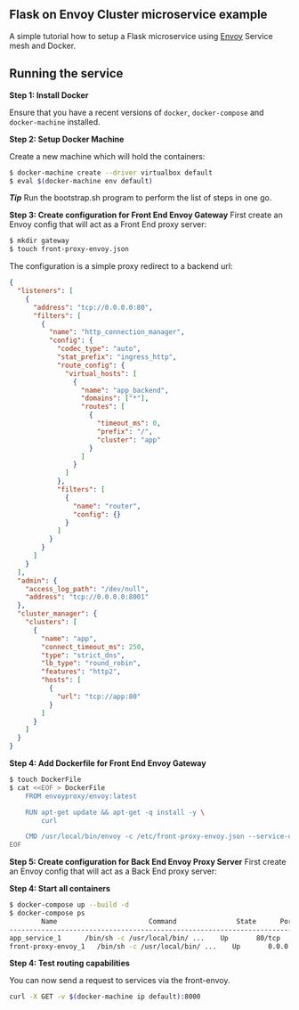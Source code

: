 Flask on Envoy Cluster microservice example
---
A simple tutorial how to setup a Flask microservice using [Envoy](https://www.envoyproxy.io/) Service mesh and Docker.

## Running the service
**Step 1: Install Docker**

Ensure that you have a recent versions of 
`docker`, `docker-compose` and `docker-machine` 
installed.

**Step 2: Setup Docker Machine**

Create a new machine which will hold the containers:

```bash
$ docker-machine create --driver virtualbox default
$ eval $(docker-machine env default)
```
_**Tip**_
Run the bootstrap.sh program to perform the list of steps in one go.


**Step 3: Create configuration for Front End Envoy Gateway**
First create an Envoy config that will act as a Front End proxy server:

```bash
$ mkdir gateway
$ touch front-proxy-envoy.json
```

The configuration is a simple proxy redirect to a backend url:

```json
{
  "listeners": [
    {
      "address": "tcp://0.0.0.0:80",
      "filters": [
        {
          "name": "http_connection_manager",
          "config": {
            "codec_type": "auto",
            "stat_prefix": "ingress_http",
            "route_config": {
              "virtual_hosts": [
                {
                  "name": "app_backend",
                  "domains": ["*"],
                  "routes": [
                    {
                      "timeout_ms": 0,
                      "prefix": "/",
                      "cluster": "app"
                    }
                  ]
                }
              ]
            },
            "filters": [
              {
                "name": "router",
                "config": {}
              }
            ]
          }
        }
      ]
    }
  ],
  "admin": {
    "access_log_path": "/dev/null",
    "address": "tcp://0.0.0.0:8001"
  },
  "cluster_manager": {
    "clusters": [
      {
        "name": "app",
        "connect_timeout_ms": 250,
        "type": "strict_dns",
        "lb_type": "round_robin",
        "features": "http2",
        "hosts": [
          {
            "url": "tcp://app:80"
          }
        ]
      }
    ]
  }
}

```

**Step 4: Add Dockerfile for Front End Envoy Gateway**

```bash
$ touch DockerFile
$ cat <<EOF > DockerFile
    FROM envoyproxy/envoy:latest

    RUN apt-get update && apt-get -q install -y \
        curl

    CMD /usr/local/bin/envoy -c /etc/front-proxy-envoy.json --service-cluster front-proxy
EOF

```

**Step 5: Create configuration for Back End Envoy Proxy Server**
First create an Envoy config that will act as a Back End proxy server:


**Step 4: Start all containers**

```bash
$ docker-compose up --build -d
$ docker-compose ps
        Name                       Command               State      Ports
-------------------------------------------------------------------------------------------------------------
app_service_1      /bin/sh -c /usr/local/bin/ ...    Up       80/tcp
front-proxy-envoy_1   /bin/sh -c /usr/local/bin/ ...    Up       0.0.0.0:8000->80/tcp, 0.0.0.0:8001->8001/tcp
```

**Step 4: Test routing capabilities**

You can now send a request to services 
via the front-envoy.

```bash
curl -X GET -v $(docker-machine ip default):8000
```